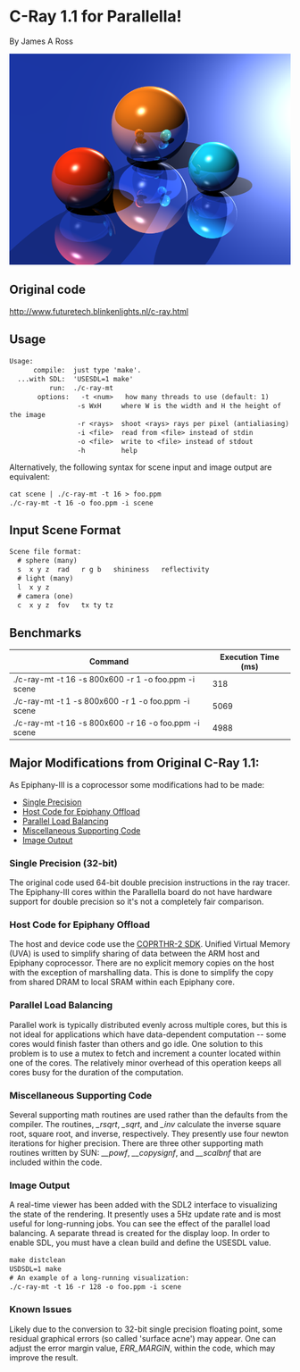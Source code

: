 # C-Ray 1.1 for Parallella!
By James A Ross

![C-Ray rendering on Parallella Epiphany-III cores](foo.png)
 
## Original code
http://www.futuretech.blinkenlights.nl/c-ray.html

## Usage
```
Usage:
      compile:  just type 'make'. 
  ...with SDL:  'USESDL=1 make'
          run:  ./c-ray-mt
	   options:   -t <num>   how many threads to use (default: 1)
                 -s WxH     where W is the width and H the height of the image
                 -r <rays>  shoot <rays> rays per pixel (antialiasing)
                 -i <file>  read from <file> instead of stdin
                 -o <file>  write to <file> instead of stdout
                 -h         help
```
Alternatively, the following syntax for scene input and image
output are equivalent:
```
cat scene | ./c-ray-mt -t 16 > foo.ppm
./c-ray-mt -t 16 -o foo.ppm -i scene
```

## Input Scene Format
```
Scene file format:
  # sphere (many)
  s  x y z  rad   r g b   shininess   reflectivity
  # light (many)
  l  x y z
  # camera (one)
  c  x y z  fov   tx ty tz
```

## Benchmarks
Command                                               | Execution Time (ms)
------------------------------------------------------|-----------------
./c-ray-mt -t 16 -s 800x600 -r 1  -o foo.ppm -i scene | 318
./c-ray-mt -t 1  -s 800x600 -r 1  -o foo.ppm -i scene | 5069
./c-ray-mt -t 16 -s 800x600 -r 16 -o foo.ppm -i scene | 4988 

## Major Modifications from Original C-Ray 1.1:
As Epiphany-III is a coprocessor some modifications had to be made:
* [Single Precision](#single_precision)
* [Host Code for Epiphany Offload](#host_code)
* [Parallel Load Balancing](#load_balancing)
* [Miscellaneous Supporting Code](#supporting_code)
* [Image Output](#image_output)
 
### <a name="single_precision"></a>Single Precision (32-bit)
The original code used 64-bit double precision instructions in the ray tracer.
The Epiphany-III cores within the Parallella board do not have hardware support
for double precision so it's not a completely fair comparison.

### <a name="host_code"></a>Host Code for Epiphany Offload
The host and device code use the [COPRTHR-2
SDK](http://www.browndeertechnology.com/coprthr2.htm).  Unified Virtual Memory
(UVA) is used to simplify sharing of data between the ARM host and Epiphany
coprocessor.  There are no explicit memory copies on the host with the
exception of marshalling data.  This is done to simplify the copy from shared
DRAM to local SRAM within each Epiphany core. 

### <a name="load_balancing"></a>Parallel Load Balancing
Parallel work is typically distributed evenly across multiple cores, but this
is not ideal for applications which have data-dependent computation -- some
cores would finish faster than others and go idle. One solution to this problem
is to use a mutex to fetch and increment a counter located within one of the
cores.  The relatively minor overhead of this operation keeps all cores busy
for the duration of the computation.

### <a name="support_code"></a>Miscellaneous Supporting Code
Several supporting math routines are used rather than the defaults from the
compiler.  The routines, *_rsqrt*, *_sqrt*, and *_inv* calculate the inverse
square root, square root, and inverse, respectively. They presently use four
newton iterations for higher precision. There are three other supporting math
routines written by SUN: *__powf*, *__copysignf*, and *__scalbnf* that are
included within the code.

### <a name="image_output"></a>Image Output
A real-time viewer has been added with the SDL2 interface to visualizing the
state of the rendering. It presently uses a 5Hz update rate and is most useful
for long-running jobs. You can see the effect of the parallel load balancing. A
separate thread is created for the display loop.  In order to enable SDL, you
must have a clean build and define the USESDL value.
```
make distclean
USDSDL=1 make
# An example of a long-running visualization:
./c-ray-mt -t 16 -r 128 -o foo.ppm -i scene
```

### Known Issues
Likely due to the conversion to 32-bit single precision floating point, some
residual graphical errors (so called 'surface acne') may appear. One can adjust
the error margin value, *ERR_MARGIN*, within the code, which may improve the
result.
